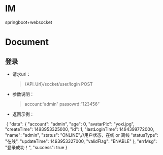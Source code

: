# IM
springboot+websocket
# Document
## 登录
* 请求url：
  > {API_Url}/socket/user/login
  > POST
* 参数说明：
  > account:”admin”
  > passowrd:”123456”
* 返回示例：
 <p> {
  "data": {
    "account": "admin",
    "age": 0,
    "avatarPic": "yoxi.jpg",
    "createTime": 1493953325000,
    "id": 1,
    "lastLoginTime": 1494399772000,
    "name": "admin",
    "status": "ONLINE",//用户状态，在线 or 离线
    "statusType": "在线",
    "updateTime": 1493953327000,
    "validFlag": "ENABLE"
  },
  "errMsg": "登录成功！",
  "success": true
}
</p>

 
